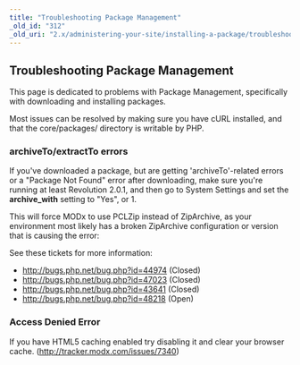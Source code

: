 ```yaml
---
title: "Troubleshooting Package Management"
_old_id: "312"
_old_uri: "2.x/administering-your-site/installing-a-package/troubleshooting-package-management"
---
```


Troubleshooting Package Management
----------------------------------

This page is dedicated to problems with Package Management, specifically with downloading and installing packages.

Most issues can be resolved by making sure you have cURL installed, and that the core/packages/ directory is writable by PHP.

### archiveTo/extractTo errors

If you've downloaded a package, but are getting 'archiveTo'-related errors or a "Package Not Found" error after downloading, make sure you're running at least Revolution 2.0.1, and then go to System Settings and set the **archive\_with** setting to "Yes", or 1.

This will force MODx to use PCLZip instead of ZipArchive, as your environment most likely has a broken ZipArchive configuration or version that is causing the error:

See these tickets for more information:

- <http://bugs.php.net/bug.php?id=44974> (Closed)
- <http://bugs.php.net/bug.php?id=47023> (Closed)
- <http://bugs.php.net/bug.php?id=43641> (Closed)
- <http://bugs.php.net/bug.php?id=48218> (Open)

### Access Denied Error

If you have HTML5 caching enabled try disabling it and clear your browser cache. (<http://tracker.modx.com/issues/7340>)
